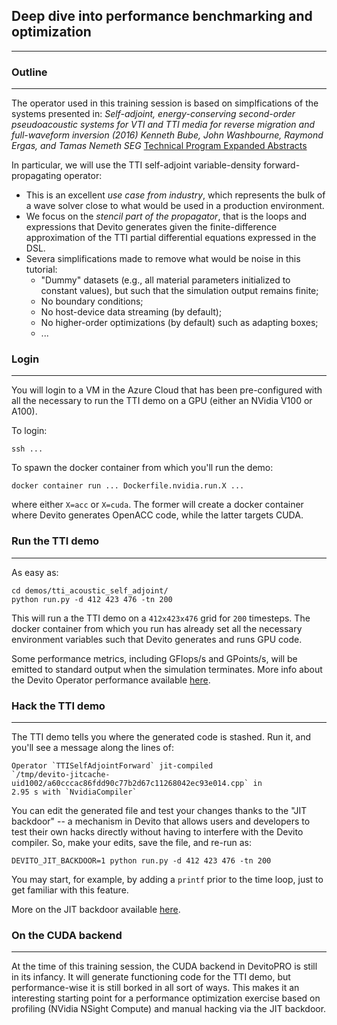 ## Deep dive into performance benchmarking and optimization
-----------------------------------------------------------

### Outline
-----------

The operator used in this training session is based on simplfications of the
systems presented in:
*Self-adjoint, energy-conserving second-order pseudoacoustic systems for VTI and TTI media for reverse migration and full-waveform inversion*
_(2016) Kenneth Bube, John Washbourne, Raymond Ergas, and Tamas Nemeth SEG_
[Technical Program Expanded Abstracts](https://library.seg.org/doi/10.1190/segam2016-13878451.1)

In particular, we will use the TTI self-adjoint variable-density
forward-propagating operator:

* This is an excellent *use case from industry*, which represents the bulk of a
  wave solver close to what would be used in a production environment.
* We focus on the *stencil part of the propagator*, that is the loops and
  expressions that Devito generates given the finite-difference approximation
  of the TTI partial differential equations expressed in the DSL. 
* Severa simplifications made to remove what would be noise in this tutorial:
  * "Dummy" datasets (e.g., all material parameters initialized to constant
    values), but such that the simulation output remains finite;
  * No boundary conditions;
  * No host-device data streaming (by default);
  * No higher-order optimizations (by default) such as adapting boxes;
  * ...


### Login
---------

You will login to a VM in the Azure Cloud that has been pre-configured with all
the necessary to run the TTI demo on a GPU (either an NVidia V100 or A100).

To login:

```
ssh ...
```

To spawn the docker container from which you'll run the demo:

```
docker container run ... Dockerfile.nvidia.run.X ...
```

where either `X=acc` or `X=cuda`. The former will create a docker container
where Devito generates OpenACC code, while the latter targets CUDA.



### Run the TTI demo
--------------------

As easy as:

```
cd demos/tti_acoustic_self_adjoint/
python run.py -d 412 423 476 -tn 200
```

This will run a the TTI demo on a `412x423x476` grid for `200` timesteps. The
docker container from which you run has already set all the necessary
environment variables such that Devito generates and runs GPU code.

Some performance metrics, including GFlops/s and GPoints/s, will be emitted to
standard output when the simulation terminates. More info about the Devito
Operator performance available
[here](https://github.com/devitocodes/devito/wiki/FAQ#is-there-a-way-to-get-the-performance-of-an-operator).


### Hack the TTI demo
---------------------

The TTI demo tells you where the generated code is stashed. Run it, and you'll
see a message along the lines of:

```
Operator `TTISelfAdjointForward` jit-compiled
`/tmp/devito-jitcache-uid1002/a60cccac86fdd90c77b2d67c11268042ec93e014.cpp` in
2.95 s with `NvidiaCompiler`
```

You can edit the generated file and test your changes thanks to the "JIT
backdoor" -- a mechanism in Devito that allows users and developers to test
their own hacks directly without having to interfere with the Devito compiler.
So, make your edits, save the file, and re-run as:

```
DEVITO_JIT_BACKDOOR=1 python run.py -d 412 423 476 -tn 200
```

You may start, for example, by adding a `printf` prior to the time loop, just
to get familiar with this feature.

More on the JIT backdoor available
[here](https://github.com/devitocodes/devito/wiki/FAQ#can-i-manually-modify-the-c-code-generated-by-devito-and-test-these-modifications).


### On the CUDA backend
-----------------------

At the time of this training session, the CUDA backend in DevitoPRO is still in
its infancy. It will generate functioning code for the TTI demo, but
performance-wise it is still borked in all sort of ways. This makes it an
interesting starting point for a performance optimization exercise based on
profiling (NVidia NSight Compute) and manual hacking via the JIT backdoor.
